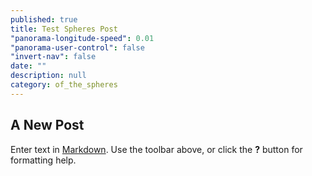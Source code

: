 ```yaml
---
published: true
title: Test Spheres Post
"panorama-longitude-speed": 0.01
"panorama-user-control": false
"invert-nav": false
date: ""
description: null
category: of_the_spheres
---
```


## A New Post

Enter text in [Markdown](http://daringfireball.net/projects/markdown/). Use the toolbar above, or click the **?** button for formatting help.